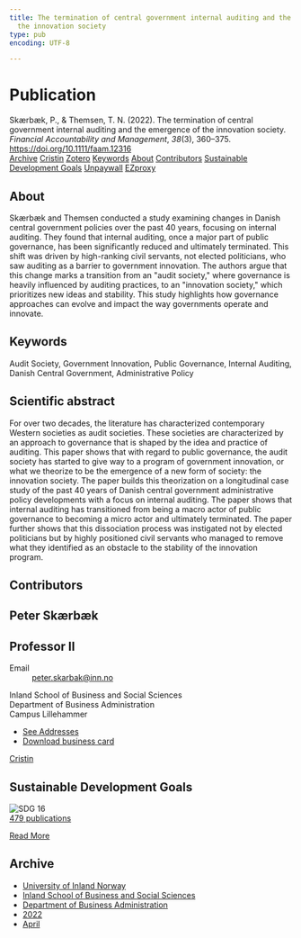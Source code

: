 ```yaml
---
title: The termination of central government internal auditing and the emergence of
  the innovation society
type: pub
encoding: UTF-8

---
```

<h1>Publication</h1>
<article id="csl-bib-container-8ZGGW3S5" class="csl-bib-container">
  <div class="csl-bib-body"> <div class="csl-entry">Skærbæk, P., &#38; Themsen, T. N. (2022). The termination of central government internal auditing and the emergence of the innovation society. <i>Financial Accountability and Management</i>, <i>38</i>(3), 360–375. <a href="https://doi.org/10.1111/faam.12316">https://doi.org/10.1111/faam.12316</a></div> </div>
  <div class="csl-bib-buttons">
    <a href="#taxonomy-article-8ZGGW3S5" alt="archive" class="csl-bib-button">Archive</a>
    <a href="https://app.cristin.no/results/show.jsf?id=2016636" alt="Cristin" class="csl-bib-button">Cristin</a>
    <a href="http://zotero.org/groups/5881554/items/8ZGGW3S5" alt="Zotero" class="csl-bib-button">Zotero</a>
    <a href="#keywords-article-8ZGGW3S5" alt="keywords" class="csl-bib-button">Keywords</a>
    <a href="#about-article-8ZGGW3S5" alt="about_pub" class="csl-bib-button">About</a>
    <a href="#contributors-article-8ZGGW3S5" alt="contributors" class="csl-bib-button">Contributors</a>
    <a href="#sdg-article-8ZGGW3S5" alt="sdg" class="csl-bib-button">Sustainable Development Goals</a>
    <a href="https://doi.org/10.1111/faam.12316" alt="Unpaywall" class="csl-bib-button">Unpaywall</a>
    <a href="https://doi.org/10.1111/faam.12316" alt="EZproxy" class="csl-bib-button">EZproxy</a>
  </div>
  <div id="csl-bib-meta-container-8ZGGW3S5"></div>
</article>
<div id="csl-bib-meta-8ZGGW3S5" class="csl-bib-meta">
  <article id="about-article-8ZGGW3S5" class="about_pub-article">
    <h1>About</h1>
    Skærbæk and Themsen conducted a study examining changes in Danish central government policies over the past 40 years, focusing on internal auditing. They found that internal auditing, once a major part of public governance, has been significantly reduced and ultimately terminated. This shift was driven by high-ranking civil servants, not elected politicians, who saw auditing as a barrier to government innovation. The authors argue that this change marks a transition from an "audit society," where governance is heavily influenced by auditing practices, to an "innovation society," which prioritizes new ideas and stability. This study highlights how governance approaches can evolve and impact the way governments operate and innovate.
  </article>
  <article id="keywords-article-8ZGGW3S5" class="keywords-article">
    <h1>Keywords</h1>
    Audit Society, Government Innovation, Public Governance, Internal Auditing, Danish Central Government, Administrative Policy
  </article>
  <article id="abstract-article-8ZGGW3S5" class="abstract-article">
    <h1>Scientific abstract</h1>
    For over two decades, the literature has characterized contemporary Western societies as audit societies. These societies are characterized by an approach to governance that is shaped by the idea and practice of auditing. This paper shows that with regard to public governance, the audit society has started to give way to a program of government innovation, or what we theorize to be the emergence of a new form of society: the innovation society. The paper builds this theorization on a longitudinal case study of the past 40 years of Danish central government administrative policy developments with a focus on internal auditing. The paper shows that internal auditing has transitioned from being a macro actor of public governance to becoming a micro actor and ultimately terminated. The paper further shows that this dissociation process was instigated not by elected politicians but by highly positioned civil servants who managed to remove what they identified as an obstacle to the stability of the innovation program.
  </article>
  <article id="contributors-article-8ZGGW3S5" class="contributors-article">
    <h1>Contributors</h1>
    <div class="personas"> <div class="vrtx-hinn-person-card"> <div class="photo"> <i class="lar la-user-circle missing-person"></i> </div> <div class="info"> <hgroup><h1>Peter Skærbæk</h1> <h2>Professor II</h2> </hgroup><dl> <dt>Email</dt> <dd> <a href="mailto:peter.skarbak@inn.no">peter.skarbak@inn.no</a> </dd> </dl> <p> Inland School of Business and Social Sciences<br> Department of Business Administration<br> Campus Lillehammer </p> <ul class="vrtx-hinn-links"> <li><a href="https://www.inn.no/english/find-an-employee/peter-skarbak.html#vrtx-hinn-addresses">See Addresses</a></li> <li><a href="https://www.inn.no/english/find-an-employee/peter-skarbak.html?vrtx=vcf">Download business card</a></li> </ul> </div> </div> <a href="https://app.cristin.no/persons/show.jsf?id=497765" alt="Cristin URL" class="personas-cristin">Cristin</a> </div>
  </article>
  <article id="sdg-article-8ZGGW3S5" class="sdg-article">
    <h1>Sustainable Development Goals</h1>
    <div class="sdg-container"><div id="sdg16" class="sdg">
        <img src="{{< params subfolder >}}images/sdg/sdg16_en.png" class="image" alt="SDG 16">
        <div class="sdg-overlay">
          <a href="{{< params subfolder >}}en/archive/?sdg=16#archive" class="sdg-publication-count"><span>479</span> publications</a>
          <p><a href="https://sdgs.un.org/goals/goal16" class="sdg-read-more">Read More</a></p>
        </div>
      </div></div>
  </article>
  <article id="taxonomy-article-8ZGGW3S5" class="taxonomy-article">
    <h1>Archive</h1>
    <ul>
      <li><a href="{{< params subfolder >}}en/archive/?key=3DCRN523">University of Inland Norway</a></li>
      <li><a href="{{< params subfolder >}}en/archive/?key=DU8Q9LN9">Inland School of Business and Social Sciences</a></li>
      <li><a href="{{< params subfolder >}}en/archive/?key=3IQA89I8">Department of Business Administration</a></li>
      <li><a href="{{< params subfolder >}}en/archive/?key=6THNNMZZ">2022</a></li>
      <li><a href="{{< params subfolder >}}en/archive/?key=QCTXLTN4">April</a></li>
    </ul>
  </article>
</div>
